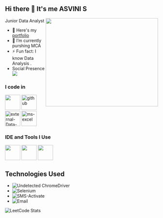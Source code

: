 
## Hi there 👋 It's me ASVINI S

Junior Data Analyst
<img align="right" width="370" height="290" src="https://i.pinimg.com/originals/47/f0/34/47f0342cec72b800463bf003eac1257e.gif">
- 🔭 Here's my [portfolio]()                                                 
- 🌱 I’m currently purshing MCA
- ⚡ Fun fact: I know Data Analysis .
- Social Presence
<br /> [<img src="https://img.shields.io/badge/LinkedIn-0077B5?style=for-the-badge&logo=linkedin&logoColor=white" />]([https://www.linkedin.com/in/illanchezian-s-1b9976322?](https://www.linkedin.com/in/asvinisekar2709/)utm_source=share&utm_campaign=share_via&utm_content=profile&utm_medium=android_app)

### I code in
<img height="50" width="50" src="https://img.icons8.com/color/48/000000/python.png" /> <img width="50" height="50" src="https://img.icons8.com/ios-glyphs/60/github.png" alt="github"/> <img width="50" height="50" src="https://img.icons8.com/external-smashingstocks-flat-smashing-stocks/66/external-Data-Analyst-accounting-and-consulting-smashingstocks-flat-smashing-stocks-4.png" alt="external-Data-Analyst-accounting-and-consulting-smashingstocks-flat-smashing-stocks-4"/>
<img width="50" height="50" src="https://img.icons8.com/nolan/64/ms-excel.png" alt="ms-excel"/>

### IDE and Tools I Use
<img height="50" width="50" src="https://img.icons8.com/color/48/000000/visual-studio-code-2019.png"/> <img height="50" width="50" src="https://img.icons8.com/color/50/000000/git.png"/> 
 <img height="50" src="https://img.icons8.com/color/480/null/notion--v1.png" /> 
 
## Technologies Used 

- ![Undetected ChromeDriver](https://img.shields.io/badge/-Undetected_ChromeDriver-green)
- ![Selenium](https://img.shields.io/badge/-Selenium-blue)
- ![SMS-Activate](https://img.shields.io/badge/-SMSActivate-yellow)
- ![Email](https://img.shields.io/badge/-Email-red)



![LeetCode Stats](https://leetcard.jacoblin.cool/AsviniSekar?theme=forest&font=Sahitya&ext=activity)

